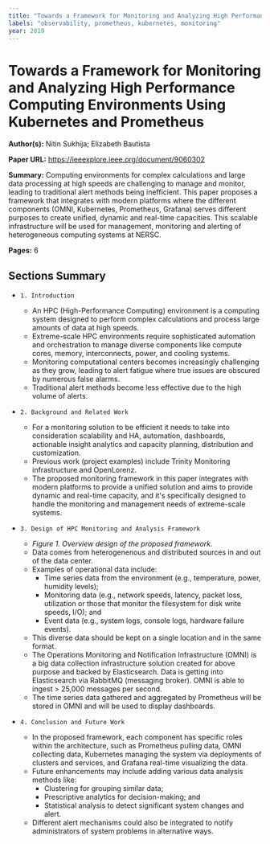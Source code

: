 ```yaml
---
title: "Towards a Framework for Monitoring and Analyzing High Performance Computing Environments Using Kubernetes and Prometheus"
labels: "observability, prometheus, kubernetes, monitoring"
year: 2019
---
```


# Towards a Framework for Monitoring and Analyzing High Performance Computing Environments Using Kubernetes and Prometheus

**Author(s):** Nitin Sukhija; Elizabeth Bautista

**Paper URL:** https://ieeexplore.ieee.org/document/9060302

**Summary:** Computing environments for complex calculations and large data processing at high speeds are challenging to manage and monitor, leading to traditional alert methods being inefficient. This paper proposes a framework that integrates with modern platforms where the different components (OMNI, Kubernetes, Prometheus, Grafana) serves different purposes to create unified, dynamic and real-time capacities. This scalable infrastructure will be used for management, monitoring and alerting of heterogeneous computing systems at NERSC.

**Pages:** 6

## Sections Summary

- `1. Introduction`
  - An HPC (High-Performance Computing) environment is a computing system designed to perform complex calculations and process large amounts of data at high speeds.
  - Extreme-scale HPC environments require sophisticated automation and orchestration to manage diverse components like compute cores, memory, interconnects, power, and cooling systems.
  - Monitoring computational centers becomes increasingly challenging as they grow, leading to alert fatigue where true issues are obscured by numerous false alarms.
  - Traditional alert methods become less effective due to the high volume of alerts.
    
- `2. Background and Related Work`
  - For a monitoring solution to be efficient it needs to take into consideration scalability and HA, automation, dashboards, actionable insight analytics and capacity planning, distribution and customization.
  - Previous work (project examples) include Trinity Monitoring infrastructure and OpenLorenz.
  - The proposed monitoring framework in this paper integrates with modern platforms to provide a unified solution and aims to provide dynamic and real-time capacity, and it's specifically designed to handle the monitoring and management needs of extreme-scale systems. 
    
- `3. Design of HPC Monitoring and Analysis Framework`
  - *Figure 1. Overview design of the proposed framework.*
  - Data comes from heterogenenous and distributed sources in and out of the data center.
  - Examples of operational data include:
    - Time series data from the environment (e.g., temperature, power, humidity levels);
    - Monitoring data (e.g., network speeds, latency, packet loss, utilization or those that monitor the filesystem for disk write speeds, I/O); and
    - Event data (e.g., system logs, console logs, hardware failure events).
  - This diverse data should be kept on a single location and in the same format.
  - The Operations Monitoring and Notification Infrastructure (OMNI) is a big data collection infrastructure solution created for above purpose and backed by Elasticsearch. Data is getting into Elasticsearch via RabbitMQ (messaging broker). OMNI is able to ingest > 25,000 messages per second.
  - The time series data gathered and aggregated by Prometheus will be stored in OMNI and will be used to display dashboards.
    
- `4. Conclusion and Future Work`
  - In the proposed framework, each component has specific roles within the architecture, such as Prometheus pulling data, OMNI collecting data, Kubernetes managing the system via deployments of clusters and services, and Grafana real-time visualizing the data.
  - Future enhancements may include adding various data analysis methods like:
    - Clustering for grouping similar data;
    - Prescriptive analytics for decision-making; and
    - Statistical analysis to detect significant system changes and alert.
  - Different alert mechanisms could also be integrated to notify administrators of system problems in alternative ways.
